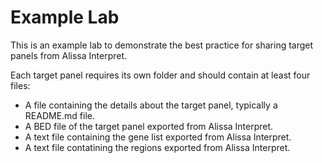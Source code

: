 # Example Lab
This is an example lab to demonstrate the best practice for sharing target panels from Alissa Interpret.

Each target panel requires its own folder and should contain at least four files:
- A file containing the details about the target panel, typically a README.md file.
- A BED file of the target panel exported from Alissa Interpret.
- A text file containing the gene list exported from Alissa Interpret.
- A text file contatining the regions exported from Alissa Interpret.

